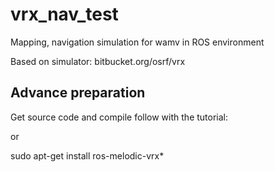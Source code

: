 # vrx_nav_test  
  
Mapping, navigation simulation for wamv in ROS environment  
  
Based on simulator: bitbucket.org/osrf/vrx  
  
## Advance preparation  

Get source code and compile follow with the tutorial:  
  
or  
  
sudo apt-get install ros-melodic-vrx*  



 

